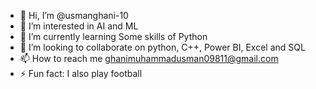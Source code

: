 - 👋 Hi, I’m @usmanghani-10
- 👀 I’m interested in AI and ML
- 🌱 I’m currently learning Some skills of Python 
- 💞️ I’m looking to collaborate on python, C++, Power BI, Excel and SQL
- 📫 How to reach me ghanimuhammadusman09811@gmail.com
- ⚡ Fun fact: I also play football 


